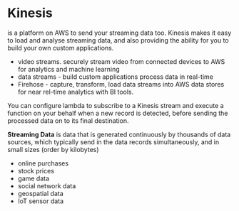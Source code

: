 # Kinesis
is a platform on AWS to send your streaming data too. Kinesis makes it easy to load and analyse streaming data, and also providing the ability for you to build your own custom applications.


- video streams. securely stream video from connected devices to AWS for analytics and machine learning
- data streams - build custom applications process data in real-time
- Firehose - capture, transform, load data streams into AWS data stores for near rel-time analytics with BI tools.


You can configure lambda to subscribe to a Kinesis stream and execute a function on your behalf when a new record is detected, before sending the processed data on to its final destination.

__Streaming Data__ is data that is generated continuously by thousands of data sources, which typically send in the data records simultaneously, and in small sizes (order by kilobytes)
- online purchases
- stock prices
- game data
- social network data
- geospatial data
- IoT sensor data